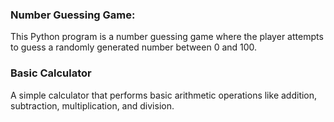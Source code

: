 ### Number Guessing Game:
This Python program is a number guessing game where the player attempts to guess a randomly generated number between 0 and 100.

### Basic Calculator
A simple calculator that performs basic arithmetic operations like addition, subtraction, multiplication, and division.
